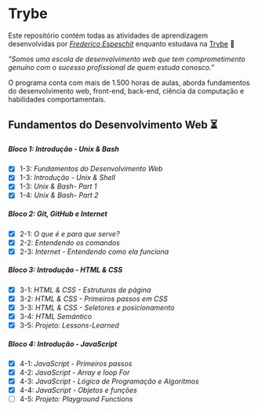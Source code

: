# Trybe

Este repositório contém todas as atividades de aprendizagem desenvolvidas por _[Frederico Espeschit]([LinkDoSeuLinkedinAqui](https://www.linkedin.com/in/fredericoespeschit/))_ enquanto estudava na [Trybe](https://www.betrybe.com/) :rocket:

_"Somos uma escola de desenvolvimento web que tem comprometimento genuíno com o sucesso profissional de quem estuda conosco."_

O programa conta com mais de 1.500 horas de aulas, aborda fundamentos do desenvolvimento web, front-end, back-end, ciência da computação e habilidades comportamentais.

## Fundamentos do Desenvolvimento Web :hourglass_flowing_sand:

##### Bloco 1: Introdução - Unix & Bash

- [x] 1-3: _Fundamentos do Desenvolvimento Web_
- [x] 1-3: _Introdução - Unix & Shell_
- [x] 1-3: _Unix & Bash- Part 1_
- [x] 1-4: _Unix & Bash- Part 2_

##### Bloco 2: Git, GitHub e Internet

- [x] 2-1: _O que é e para que serve?_
- [x] 2-2: _Entendendo os comandos_
- [x] 2-3: _Internet - Entendendo como ela funciona_

##### Bloco 3: Introdução - HTML & CSS

- [x] 3-1: _HTML & CSS - Estruturas de página_
- [x] 3-2: _HTML & CSS - Primeiros passos em CSS_
- [x] 3-3: _HTML & CSS - Seletores e posicionamento_
- [x] 3-4: _HTML Semántico_
- [x] 3-5: _Projeto: Lessons-Learned_

##### Bloco 4: Introdução - JavaScript

- [x] 4-1: _JavaScript - Primeiros passos_
- [x] 4-2: _JavaScript - Array e loop For_
- [x] 4-3: _JavaScript - Lógica de Programação e Algoritmos_
- [x] 4-4: _JavaScript - Objetos e funções_
- [ ] 4-5: _Projeto: Playground Functions_